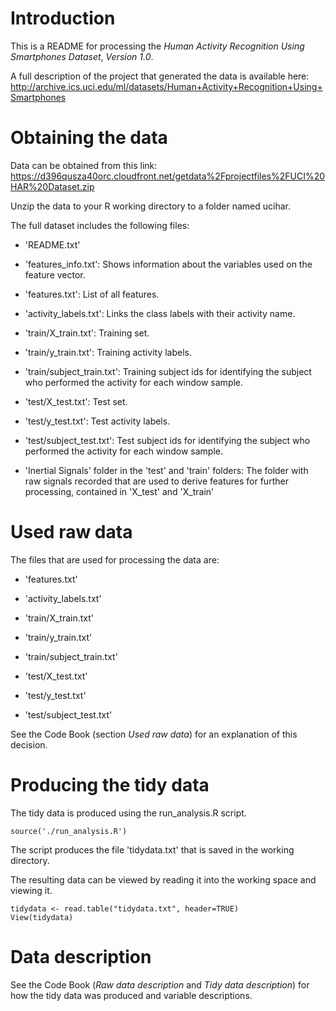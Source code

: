 # Introduction

This is a README for processing the *Human Activity Recognition Using Smartphones 
Dataset*, *Version 1.0*.

A full description of the project that generated the data is available here:
http://archive.ics.uci.edu/ml/datasets/Human+Activity+Recognition+Using+Smartphones

# Obtaining the data

Data can be obtained from this link:
https://d396qusza40orc.cloudfront.net/getdata%2Fprojectfiles%2FUCI%20HAR%20Dataset.zip

Unzip the data to your R working directory to a folder named ucihar.

The full dataset includes the following files:

* 'README.txt'

* 'features_info.txt': Shows information about the variables used on the feature vector.

* 'features.txt': List of all features.

* 'activity_labels.txt': Links the class labels with their activity name.

* 'train/X_train.txt': Training set.

* 'train/y_train.txt': Training activity labels.

* 'train/subject_train.txt': Training subject ids for identifying the subject who performed the activity for each window sample.

* 'test/X_test.txt': Test set.

* 'test/y_test.txt': Test activity labels.

* 'test/subject_test.txt': Test subject ids for identifying the subject who performed the activity for each window sample.

* 'Inertial Signals' folder in the 'test' and 'train' folders: The folder with raw signals recorded that are used to derive features for further processing, contained in 'X_test' and 'X_train'

# Used raw data

The files that are used for processing the data are:

* 'features.txt'

* 'activity_labels.txt'

* 'train/X_train.txt'

* 'train/y_train.txt'

* 'train/subject_train.txt'

* 'test/X_test.txt'

* 'test/y_test.txt'

* 'test/subject_test.txt'

See the Code Book (section *Used raw data*) for an explanation of this decision.

# Producing the tidy data

The tidy data is produced using the run_analysis.R script.

```{r}
source('./run_analysis.R')
```

The script produces the file 'tidydata.txt' that is saved in the working directory.

The resulting data can be viewed by reading it into the working space and viewing it.

```{r}
tidydata <- read.table("tidydata.txt", header=TRUE)
View(tidydata)
```


# Data description

See the Code Book (*Raw data description* and *Tidy data description*) for how the tidy data was produced and variable descriptions. 